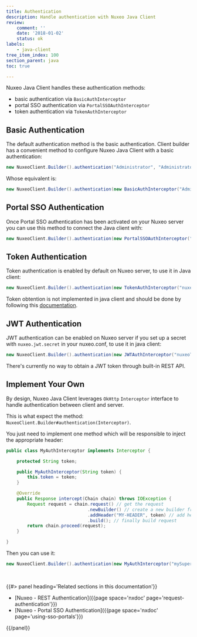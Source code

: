 ```yaml
---
title: Authentication
description: Handle authentication with Nuxeo Java Client
review:
    comment: ''
    date: '2018-01-02'
    status: ok
labels:
    - java-client
tree_item_index: 100
section_parent: java
toc: true

---
```


Nuxeo Java Client handles these authentication methods:
- basic authentication via `BasicAuthInterceptor`
- portal SSO authentication via `PortalSSOAuthInterceptor`
- token authentication via `TokenAuthInterceptor`

## Basic Authentication

The default authentication method is the basic authentication. Client builder has a convenient method to configure Nuxeo Java Client with a basic authentication:
```java
new NuxeoClient.Builder().authentication("Administrator", "Administrator");
```

Whose equivalent is:
```java
new NuxeoClient.Builder().authentication(new BasicAuthInterceptor("Administrator", "Administrator"));
```

## Portal SSO Authentication

Once Portal SSO authentication has been activated on your Nuxeo server you can use this method to connect the Java client with:
```java
new NuxeoClient.Builder().authentication(new PortalSSOAuthInterceptor("Administrator", "nuxeo5secretkey"));
```

## Token Authentication

Token authentication is enabled by default on Nuxeo server, to use it in Java client:
```java
new NuxeoClient.Builder().authentication(new TokenAuthInterceptor("nuxeoToken"));
```
Token obtention is not implemented in java client and should be done by following this [documentation](https://github.com/nuxeo/nuxeo/tree/master/nuxeo-services/login/nuxeo-platform-login-token#implementation).

## JWT Authentication

JWT authentication can be enabled on Nuxeo server if you set up a secret with `nuxeo.jwt.secret` in your nuxeo.conf, to use it in java client:
```java
new NuxeoClient.Builder().authentication(new JWTAuthInterceptor("nuxeoToken"));
```
There's currently no way to obtain a JWT token through built-in REST API.

## Implement Your Own

By design, Nuxeo Java Client leverages `OkHttp` `Interceptor` interface to handle authentication between client and server.

This is what expect the method: `NuxeoClient.Builder#authentication(Interceptor)`.

You just need to implement one method which will be responsible to inject the appropriate header:
```java
public class MyAuthInterceptor implements Interceptor {

    protected String token;

    public MyAuthInterceptor(String token) {
        this.token = token;
    }

    @Override
    public Response intercept(Chain chain) throws IOException {
        Request request = chain.request() // get the request
                               .newBuilder() // create a new builder from it
                               .addHeader("MY-HEADER", token) // add header
                               .build(); // finally build request
        return chain.proceed(request);
    }

}
```

Then you can use it:
```java
new NuxeoClient.Builder().authentication(new MyAuthInterceptor("mySuperToken"));
```

&nbsp;

<div class="row" data-equalizer data-equalize-on="medium"><div class="column medium-6">{{#> panel heading='Related sections in this documentation'}}

- [Nuxeo - REST Authentication]({{page space='nxdoc' page='request-authentication'}})
- [Nuxeo - Portal SSO Authentication]({{page space='nxdoc' page='using-sso-portals'}})

{{/panel}}</div></div>

&nbsp;
